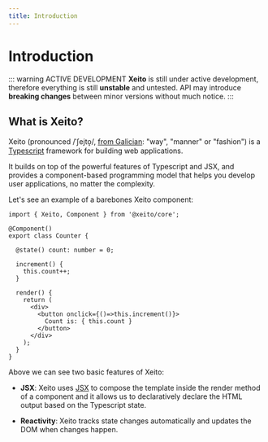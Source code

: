 ```yaml
---
title: Introduction
---
```


# Introduction

::: warning ACTIVE DEVELOPMENT
  **Xeito** is still under active development, therefore everything is still **unstable** and untested.
  API may introduce **breaking changes** between minor versions without much notice.
:::

## What is Xeito?

Xeito (pronounced /ˈʃejto̝/, [from Galician](https://en.wiktionary.org/wiki/xeito): "way", "manner" or "fashion") 
is a [Typescript](https://www.typescriptlang.org/) framework for building web applications.

It builds on top of the powerful features of Typescript and JSX, and provides a component-based programming model 
that helps you develop user applications, no matter the complexity.

Let's see an example of a barebones Xeito component:

```tsx
import { Xeito, Component } from '@xeito/core';

@Component()
export class Counter {

  @state() count: number = 0;

  increment() {
    this.count++;
  }

  render() {
    return (
      <div>
        <button onclick={()=>this.increment()}>
          Count is: { this.count }
        </button>
      </div>
    );
  }
}
```

Above we can see two basic features of Xeito:

- **JSX**: Xeito uses [JSX](https://www.typescriptlang.org/docs/handbook/jsx.html) to compose the template inside 
the render method of a component and it allows us to declaratively declare the HTML output based on the Typescript state.

- **Reactivity**: Xeito tracks state changes automatically and updates the DOM when changes happen.